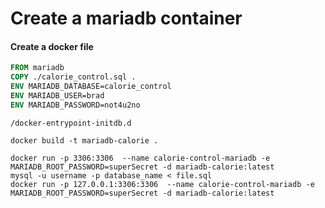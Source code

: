 # Create a mariadb container

#### Create a docker file

```Dockerfile
FROM mariadb
COPY ./calorie_control.sql .
ENV MARIADB_DATABASE=calorie_control
ENV MARIADB_USER=brad
ENV MARIADB_PASSWORD=not4u2no
```

```shell
/docker-entrypoint-initdb.d

docker build -t mariadb-calorie .

docker run -p 3306:3306  --name calorie-control-mariadb -e MARIADB_ROOT_PASSWORD=superSecret -d mariadb-calorie:latest
mysql -u username -p database_name < file.sql
docker run -p 127.0.0.1:3306:3306  --name calorie-control-mariadb -e MARIADB_ROOT_PASSWORD=superSecret -d mariadb-calorie:latest
```